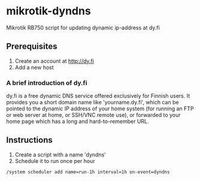 # mikrotik-dyndns
Mikrotik RB750 script for updating dynamic ip-address at dy.fi

## Prerequisites

1. Create an account at http://dy.fi
2. Add a new host

### A brief introduction of dy.fi

dy.fi is a free dynamic DNS service offered exclusively for Finnish users.
It provides you a short domain name like 'yourname.dy.fi', which can be
pointed to the dynamic IP address of your home system (for running an FTP or
web server at home, or SSH/VNC remote use), or forwarded to your home page
which has a long and hard-to-remember URL.

## Instructions

1. Create a script with a name 'dyndns'
2. Schedule it to run once per hour
```
/system scheduler add name=run-1h interval=1h on-event=dyndns
```
